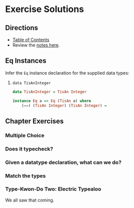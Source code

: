 # Exercise Solutions

## Directions

* [Table of Contents](../../../README.md)
* Review the [notes here](../README.md).

## Eq Instances

Infer the `Eq` instance declaration for the supplied data types:

1. `data TisAnInteger`
    ```haskell
    data TisAnInteger = TisAn Integer

    instance Eq a => Eq (TisAn a) where
        (==) (TisAn Integer) (TisAn Integer) = 
    ```

## Chapter Exercises

### Multiple Choice

### Does it typecheck?

### Given a datatype declaration, what can we do?

### Match the types

### Type-Kwon-Do Two: Electric Typealoo

We all saw that coming.
